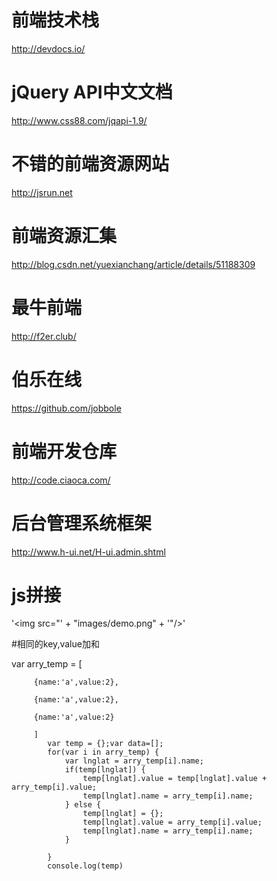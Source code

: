 # 前端技术栈
http://devdocs.io/

# jQuery API中文文档
http://www.css88.com/jqapi-1.9/

# 不错的前端资源网站
http://jsrun.net

# 前端资源汇集
http://blog.csdn.net/yuexianchang/article/details/51188309

# 最牛前端
http://f2er.club/

# 伯乐在线
https://github.com/jobbole

# 前端开发仓库

http://code.ciaoca.com/

# 后台管理系统框架

http://www.h-ui.net/H-ui.admin.shtml

# js拼接
'<img src="' + "images/demo.png" + '"/>'

#相同的key,value加和


 var arry_temp =
 		[
 
		 {name:'a',value:2},
		 
		 {name:'a',value:2},
		 
		 {name:'a',value:2}
		 
		 ]
		    var temp = {};var data=[];
			for(var i in arry_temp) {
				var lnglat = arry_temp[i].name;
				if(temp[lnglat]) {
					temp[lnglat].value = temp[lnglat].value + arry_temp[i].value;
					temp[lnglat].name = arry_temp[i].name;
				} else {
					temp[lnglat] = {};
					temp[lnglat].value = arry_temp[i].value;
					temp[lnglat].name = arry_temp[i].name;
				}
				
			}
			console.log(temp)

